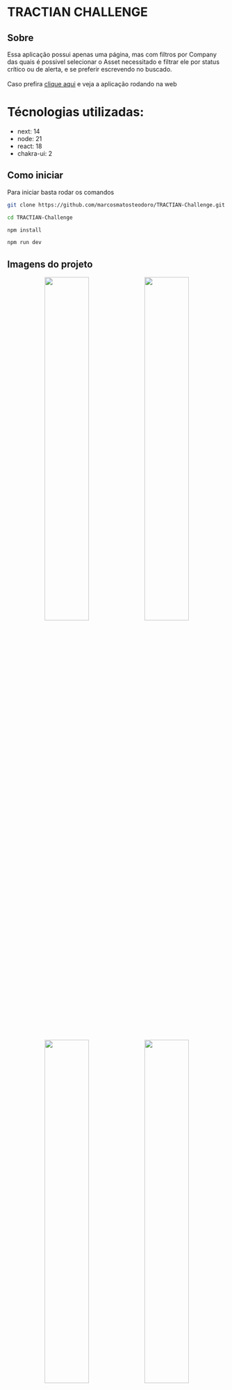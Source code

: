 # TRACTIAN CHALLENGE
## Sobre
Essa aplicação possui apenas uma página, mas com filtros por Company das quais é possivel selecionar o Asset necessitado e filtrar ele por status crítico ou de alerta, e se preferir escrevendo no buscado.
<br>
<br>
Caso prefira [clique aqui](https://tractian-challenge-alpha.vercel.app/) e veja a aplicação rodando na web

# Técnologias utilizadas:
- next: 14
- node: 21
- react: 18
- chakra-ui: 2

## Como iniciar
Para iniciar basta rodar os comandos

```bash
git clone https://github.com/marcosmatosteodoro/TRACTIAN-Challenge.git

cd TRACTIAN-Challenge

npm install

npm run dev
```

## Imagens do projeto
<p align="center">
  <img src="https://tractian-challenge-alpha.vercel.app/images/foto1.jpeg" width="45%" />
  <img src="https://tractian-challenge-alpha.vercel.app/images/foto2.jpeg" width="45%" />
  <br>
  <img src="https://tractian-challenge-alpha.vercel.app/images/foto3.jpeg" width="45%" />
  <img src="https://tractian-challenge-alpha.vercel.app/images/foto4.jpeg" width="45%" />
  <br>
  <img src="https://tractian-challenge-alpha.vercel.app/images/foto5.jpeg" width="45%" />
  <img src="https://tractian-challenge-alpha.vercel.app/images/foto6.jpeg" width="45%" />
</p>

<!-- ## Video do projeto -->

## Pontos do melhorarias
- Cobrir 100% a aplicação de testes unitários
- Distribuir melhor as variáveis e métodos globais para os componentes, atualmente todos os compontens recebem o que eles precisam diretamente de page.tsx
- Retirar mais códigos dos componentes e colocar em hooks
- Reaproveitar mais código que foi criado em duplicidade
- Criar tema global e variantes para conter cores, fonts, espaçamentos e etc
- Apagar tudo do global.css que acabei esquecendo e codifiquei com ele